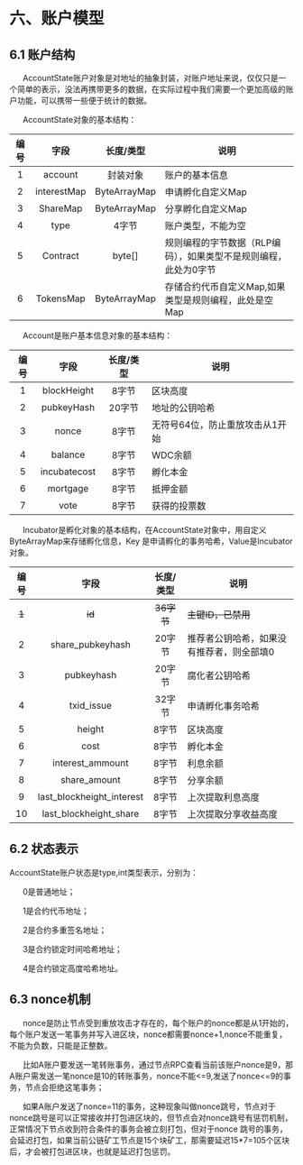 # 六、账户模型
## 6.1 账户结构
&#160;&#160;&#160;&#160;&#160;&#160;AccountState账户对象是对地址的抽象封装，对账户地址来说，仅仅只是一个简单的表示，没法再携带更多的数据，在实际过程中我们需要一个更加高级的账户功能，可以携带一些便于统计的数据。

&#160;&#160;&#160;&#160;&#160;&#160;AccountState对象的基本结构：

|编号|字段|长度/类型|说明
|:----:|:----:|:----:|---|
|1| account|封装对象|账户的基本信息
|2|interestMap|ByteArrayMap|申请孵化自定义Map
|3|ShareMap|ByteArrayMap|分享孵化自定义Map
|4|type|4字节|账户类型，不能为空
|5|Contract|byte[]|规则编程的字节数据（RLP编码），如果类型不是规则编程，此处为0字节
|6|TokensMap|ByteArrayMap|存储合约代币自定义Map,如果类型是规则编程，此处是空Map


&#160;&#160;&#160;&#160;&#160;&#160;Account是账户基本信息对象的基本结构：

|编号 | 字段|长度/类型|说明
|:----:|:----:|:----:|---|
|1 | blockHeight|8字节|区块高度
|2|pubkeyHash|20字节|地址的公钥哈希
|3|nonce|8字节|无符号64位，防止重放攻击从1开始
|4|balance|8字节|WDC余额
|5|incubatecost|8字节|孵化本金
|6|mortgage|8字节|抵押金额
|7|vote|8字节|获得的投票数


&#160;&#160;&#160;&#160;&#160;&#160;Incubator是孵化对象的基本结构，在AccountState对象中，用自定义ByteArrayMap来存储孵化信息，Key 是申请孵化的事务哈希，Value是Incubator对象。

|编号| 字段|长度/类型|说明
|:----:|:----:|:----:|---|
|~~1~~|~~id~~|~~36字节~~|~~主键ID，已禁用~~
|2|share_pubkeyhash|20字节|推荐者公钥哈希，如果没有推荐者，则全部填0
|3|pubkeyhash|20字节|腐化者公钥哈希
|4|txid_issue|32字节|申请孵化事务哈希
|5|height|8字节|区块高度
|6|cost|8字节|孵化本金
|7|interest_ammount|8字节|利息余额
|8|share_amount|8字节|分享余额
|9|last_blockheight_interest|8字节|上次提取利息高度
|10|last_blockheight_share|8字节|上次提取分享收益高度

## 6.2 状态表示
AccountState账户状态是type,int类型表示，分别为：

&#160;&#160;&#160;&#160;&#160;&#160;0是普通地址；

&#160;&#160;&#160;&#160;&#160;&#160;1是合约代币地址；

&#160;&#160;&#160;&#160;&#160;&#160;2是合约多重签名地址；

&#160;&#160;&#160;&#160;&#160;&#160;3是合约锁定时间哈希地址；

&#160;&#160;&#160;&#160;&#160;&#160;4是合约锁定高度哈希地址。

## 6.3 nonce机制

&#160;&#160;&#160;&#160;&#160;&#160;nonce是防止节点受到重放攻击才存在的，每个账户的nonce都是从1开始的，每个账户发送一笔事务并写入进区块，nonce都需要nonce+1,nonce不能重复，不能为负数，只能是正整数。

&#160;&#160;&#160;&#160;&#160;&#160;比如A账户要发送一笔转账事务，通过节点RPC查看当前该账户nonce是9，那A账户需发送一笔nonce是10的转账事务，nonce不能<=9,发送了nonce<=9的事务，节点会拒绝这笔事务；

&#160;&#160;&#160;&#160;&#160;&#160;如果A账户发送了nonce=11的事务，这种现象叫做nonce跳号，节点对于nonce跳号是可以正常接收并打包进区块的，但节点会对nonce跳号有惩罚机制，正常情况下节点收到符合条件的事务会被立刻打包，但对于nonce 跳号的事务，会延迟打包，如果当前公链矿工节点是15个块矿工，那需要延迟15*7=105个区块后，才会被打包进区块，也就是延迟打包惩罚。
